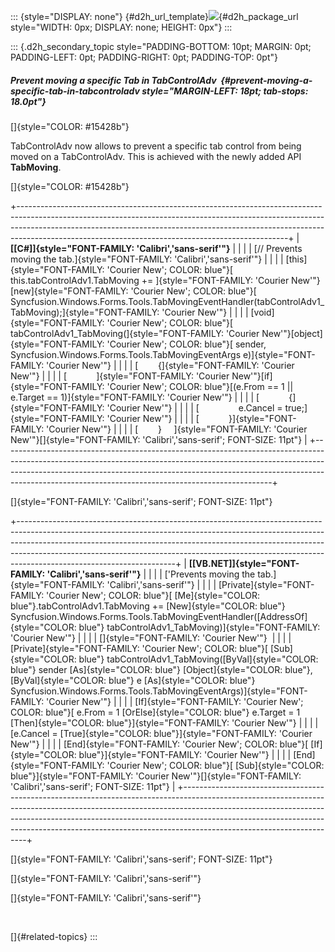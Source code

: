 ::: {style="DISPLAY: none"}
[](ms-xhelp:///?Id=d2h_url_template){#d2h_url_template}![](!package_url!){#d2h_package_url style="WIDTH: 0px; DISPLAY: none; HEIGHT: 0px"}
:::

::: {.d2h_secondary_topic style="PADDING-BOTTOM: 10pt; MARGIN: 0pt; PADDING-LEFT: 0pt; PADDING-RIGHT: 0pt; PADDING-TOP: 0pt"}
##### Prevent moving a specific Tab in TabControlAdv  {#prevent-moving-a-specific-tab-in-tabcontroladv style="MARGIN-LEFT: 18pt; tab-stops: 18.0pt"}

[]{style="COLOR: #15428b"} 

TabControlAdv now allows to prevent a specific tab control from being moved on a TabControlAdv. This is achieved with the newly added API **TabMoving**.

[]{style="COLOR: #15428b"} 

+-------------------------------------------------------------------------------------------------------------------------------------------------------------------------------------------------------------------------------------------------------------------------------------------------------------+
| **[\[C#\]]{style="FONT-FAMILY: 'Calibri','sans-serif'"}**                                                                                                                                                                                                                                                   |
|                                                                                                                                                                                                                                                                                                             |
| [// Prevents moving the tab.]{style="FONT-FAMILY: 'Calibri','sans-serif'"}                                                                                                                                                                                                                                  |
|                                                                                                                                                                                                                                                                                                             |
| [this]{style="FONT-FAMILY: 'Courier New'; COLOR: blue"}[ this.tabControlAdv1.TabMoving += ]{style="FONT-FAMILY: 'Courier New'"}[new]{style="FONT-FAMILY: 'Courier New'; COLOR: blue"}[ Syncfusion.Windows.Forms.Tools.TabMovingEventHandler(tabControlAdv1_TabMoving);]{style="FONT-FAMILY: 'Courier New'"} |
|                                                                                                                                                                                                                                                                                                             |
| [void]{style="FONT-FAMILY: 'Courier New'; COLOR: blue"}[ tabControlAdv1_TabMoving(]{style="FONT-FAMILY: 'Courier New'"}[object]{style="FONT-FAMILY: 'Courier New'; COLOR: blue"}[ sender, Syncfusion.Windows.Forms.Tools.TabMovingEventArgs e)]{style="FONT-FAMILY: 'Courier New'"}                         |
|                                                                                                                                                                                                                                                                                                             |
| [        {]{style="FONT-FAMILY: 'Courier New'"}                                                                                                                                                                                                                                                             |
|                                                                                                                                                                                                                                                                                                             |
| [            ]{style="FONT-FAMILY: 'Courier New'"}[if]{style="FONT-FAMILY: 'Courier New'; COLOR: blue"}[(e.From == 1 \|\| e.Target == 1)]{style="FONT-FAMILY: 'Courier New'"}                                                                                                                               |
|                                                                                                                                                                                                                                                                                                             |
| [            {]{style="FONT-FAMILY: 'Courier New'"}                                                                                                                                                                                                                                                         |
|                                                                                                                                                                                                                                                                                                             |
| [                e.Cancel = true;]{style="FONT-FAMILY: 'Courier New'"}                                                                                                                                                                                                                                      |
|                                                                                                                                                                                                                                                                                                             |
| [            }]{style="FONT-FAMILY: 'Courier New'"}                                                                                                                                                                                                                                                         |
|                                                                                                                                                                                                                                                                                                             |
| [        }     ]{style="FONT-FAMILY: 'Courier New'"}[]{style="FONT-FAMILY: 'Calibri','sans-serif'; FONT-SIZE: 11pt"}                                                                                                                                                                                        |
+-------------------------------------------------------------------------------------------------------------------------------------------------------------------------------------------------------------------------------------------------------------------------------------------------------------+

[]{style="FONT-FAMILY: 'Calibri','sans-serif'; FONT-SIZE: 11pt"} 

+---------------------------------------------------------------------------------------------------------------------------------------------------------------------------------------------------------------------------------------------------------------------------------------------------------------------------------------------------------------+
| **[\[VB.NET\]]{style="FONT-FAMILY: 'Calibri','sans-serif'"}**                                                                                                                                                                                                                                                                                                 |
|                                                                                                                                                                                                                                                                                                                                                               |
| ['Prevents moving the tab.]{style="FONT-FAMILY: 'Calibri','sans-serif'"}                                                                                                                                                                                                                                                                                      |
|                                                                                                                                                                                                                                                                                                                                                               |
| [Private]{style="FONT-FAMILY: 'Courier New'; COLOR: blue"}[ [Me]{style="COLOR: blue"}.tabControlAdv1.TabMoving += [New]{style="COLOR: blue"} Syncfusion.Windows.Forms.Tools.TabMovingEventHandler([AddressOf]{style="COLOR: blue"} tabControlAdv1_TabMoving)]{style="FONT-FAMILY: 'Courier New'"}                                                             |
|                                                                                                                                                                                                                                                                                                                                                               |
| []{style="FONT-FAMILY: 'Courier New'"}                                                                                                                                                                                                                                                                                                                        |
|                                                                                                                                                                                                                                                                                                                                                               |
| [Private]{style="FONT-FAMILY: 'Courier New'; COLOR: blue"}[ [Sub]{style="COLOR: blue"} tabControlAdv1_TabMoving([ByVal]{style="COLOR: blue"} sender [As]{style="COLOR: blue"} [Object]{style="COLOR: blue"}, [ByVal]{style="COLOR: blue"} e [As]{style="COLOR: blue"} Syncfusion.Windows.Forms.Tools.TabMovingEventArgs)]{style="FONT-FAMILY: 'Courier New'"} |
|                                                                                                                                                                                                                                                                                                                                                               |
| [If]{style="FONT-FAMILY: 'Courier New'; COLOR: blue"}[ e.From = 1 [OrElse]{style="COLOR: blue"} e.Target = 1 [Then]{style="COLOR: blue"}]{style="FONT-FAMILY: 'Courier New'"}                                                                                                                                                                                 |
|                                                                                                                                                                                                                                                                                                                                                               |
| [e.Cancel = [True]{style="COLOR: blue"}]{style="FONT-FAMILY: 'Courier New'"}                                                                                                                                                                                                                                                                                  |
|                                                                                                                                                                                                                                                                                                                                                               |
| [End]{style="FONT-FAMILY: 'Courier New'; COLOR: blue"}[ [If]{style="COLOR: blue"}]{style="FONT-FAMILY: 'Courier New'"}                                                                                                                                                                                                                                        |
|                                                                                                                                                                                                                                                                                                                                                               |
| [End]{style="FONT-FAMILY: 'Courier New'; COLOR: blue"}[ [Sub]{style="COLOR: blue"}]{style="FONT-FAMILY: 'Courier New'"}[]{style="FONT-FAMILY: 'Calibri','sans-serif'; FONT-SIZE: 11pt"}                                                                                                                                                                       |
+---------------------------------------------------------------------------------------------------------------------------------------------------------------------------------------------------------------------------------------------------------------------------------------------------------------------------------------------------------------+

[]{style="FONT-FAMILY: 'Calibri','sans-serif'; FONT-SIZE: 11pt"} 

[]{style="FONT-FAMILY: 'Calibri','sans-serif'"} 

[]{style="FONT-FAMILY: 'Calibri','sans-serif'"} 

 

[]{#related-topics}
:::
